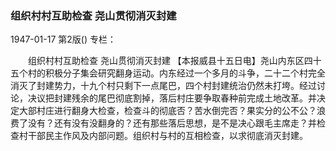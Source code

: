 ### 组织村村互助检查  尧山贯彻消灭封建

1947-01-17
第2版()
专栏：

　　组织村村互助检查
    尧山贯彻消灭封建
    【本报威县十五日电】尧山内东区四十五个村的积极分子集会研究翻身运动。内东经过一个多月的斗争，二十二个村完全消灭了封建势力，十九个村只剩下一点尾巴，四个村封建统治仍然未打垮。经过讨论，决议把封建残余的尾巴彻底割掉，落后村庄要争取春种前完成土地改革。并决定大部村庄进行翻身大检查，检查斗的彻底否？苦水倒完否？果实分的公不公？浪费了没有？还有没有没翻身的？还有那些落后思想，是不是决心跟毛主席走？并检查村干部民主作风及内部问题。组织村与村的互相检查，以求彻底消灭封建。
